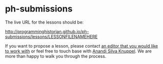 # ph-submissions

The live URL for the lessons should be:

http://programminghistorian.github.io/ph-submissions/lessons/LESSONFILENAMEHERE

If you want to propose a lesson, please contact [an editor that you would like to work with](http://programminghistorian.org/project-team)  or feel free to touch base with [Anandi Silva Knuppel](mailto:anandi.silva.knuppel@emory.edu). We are more than happy to walk you through the process.
